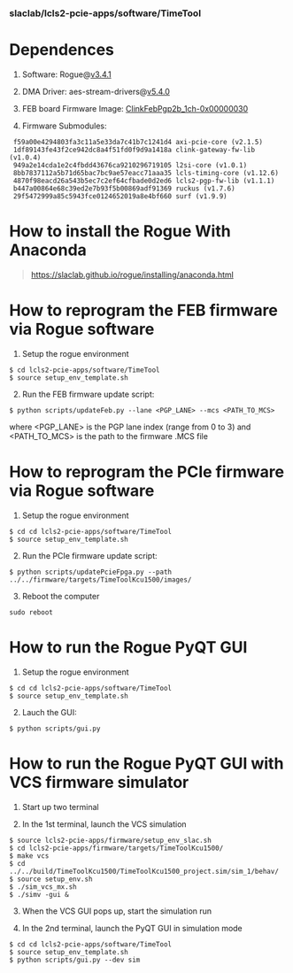 ### slaclab/lcls2-pcie-apps/software/TimeTool

<!--- ######################################################## -->

# Dependences 

1) Software: Rogue@[v3.4.1](https://github.com/slaclab/rogue/releases/tag/v3.4.1)

2) DMA Driver: aes-stream-drivers@[v5.4.0](https://github.com/slaclab/aes-stream-drivers/releases/tag/v5.4.0)

3) FEB board Firmware Image: [ClinkFebPgp2b_1ch-0x00000030](https://github.com/slaclab/cameralink-gateway/blob/master/firmware/targets/ClinkFebPgp2b_1ch/images/ClinkFebPgp2b_1ch-0x00000030-20190422155523-ruckman-31260360.mcs)

4) Firmware Submodules:
```
 f59a00e4294803fa3c11a5e33da7c41b7c1241d4 axi-pcie-core (v2.1.5)
 1df89143fe43f2ce942dc8a4f51fd0f9d9a1418a clink-gateway-fw-lib (v1.0.4)
 949a2e14cda1e2c4fbdd43676ca9210296719105 l2si-core (v1.0.1)
 8bb7837112a5b71d65bac7bc9ae57eacc71aaa35 lcls-timing-core (v1.12.6)
 4870f98eacd26a543b5ec7c2ef64cfbade0d2ed6 lcls2-pgp-fw-lib (v1.1.1)
 b447a00864e68c39ed2e7b93f5b00869adf91369 ruckus (v1.7.6)
 29f5472999a85c5943fce0124652019a8e4bf660 surf (v1.9.9)
```

<!--- ######################################################## -->

# How to install the Rogue With Anaconda

> https://slaclab.github.io/rogue/installing/anaconda.html

<!--- ######################################################## -->

# How to reprogram the FEB firmware via Rogue software

1) Setup the rogue environment
```
$ cd lcls2-pcie-apps/software/TimeTool
$ source setup_env_template.sh
```

2) Run the FEB firmware update script:
```
$ python scripts/updateFeb.py --lane <PGP_LANE> --mcs <PATH_TO_MCS>
```
where <PGP_LANE> is the PGP lane index (range from 0 to 3)
and <PATH_TO_MCS> is the path to the firmware .MCS file


<!--- ######################################################## -->

# How to reprogram the PCIe firmware via Rogue software

1) Setup the rogue environment
```
$ cd cd lcls2-pcie-apps/software/TimeTool
$ source setup_env_template.sh
```

2) Run the PCIe firmware update script:
```
$ python scripts/updatePcieFpga.py --path ../../firmware/targets/TimeToolKcu1500/images/
```

3) Reboot the computer
```
sudo reboot
```

<!--- ######################################################## -->

# How to run the Rogue PyQT GUI

1) Setup the rogue environment
```
$ cd cd lcls2-pcie-apps/software/TimeTool
$ source setup_env_template.sh
```

2) Lauch the GUI:
```
$ python scripts/gui.py
```

<!--- ######################################################## -->

# How to run the Rogue PyQT GUI with VCS firmware simulator

1) Start up two terminal

2) In the 1st terminal, launch the VCS simulation
```
$ source lcls2-pcie-apps/firmware/setup_env_slac.sh
$ cd lcls2-pcie-apps/firmware/targets/TimeToolKcu1500/
$ make vcs
$ cd ../../build/TimeToolKcu1500/TimeToolKcu1500_project.sim/sim_1/behav/
$ source setup_env.sh
$ ./sim_vcs_mx.sh
$ ./simv -gui &
```

3) When the VCS GUI pops up, start the simulation run

4) In the 2nd terminal, launch the PyQT GUI in simulation mode
```
$ cd cd lcls2-pcie-apps/software/TimeTool
$ source setup_env_template.sh
$ python scripts/gui.py --dev sim
```

<!--- ######################################################## -->
